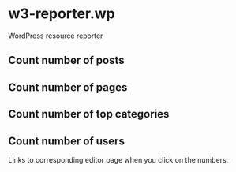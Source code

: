 # w3-reporter.wp
WordPress resource reporter

## Count number of posts
## Count number of pages
## Count number of top categories
## Count number of users

Links to corresponding editor page when you click on the numbers.
